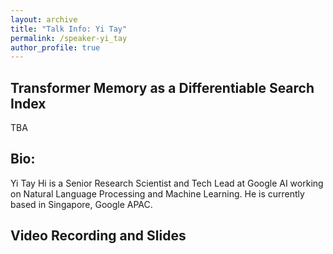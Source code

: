 ```yaml
---
layout: archive
title: "Talk Info: Yi Tay"
permalink: /speaker-yi_tay
author_profile: true
---
```


## Transformer Memory as a Differentiable Search Index

TBA

## Bio:

Yi Tay Hi is a Senior Research Scientist and Tech Lead at Google AI working on Natural Language Processing and Machine Learning. He is currently based in Singapore, Google APAC.

## Video Recording and Slides

<!-- [![IMAGE ALT TEXT HERE](https://img.youtube.com/vi/SsVhzeT5VmA/0.jpg)](https://www.youtube.com/watch?v=SsVhzeT5VmA)

<script async class="speakerdeck-embed" data-id="774e2c28f938447ca62c11489b71e1d8" data-ratio="1.77777777777778" src="//speakerdeck.com/assets/embed.js"></script> -->
